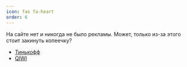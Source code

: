 ```yaml
---
icon: fas fa-heart
order: 6
---
```


На сайте нет и никогда не было рекламы. Может, только из-за этого стоит закинуть копеечку?

- [Тинькофф](https://www.tinkoff.ru/cf/1kle1S1qej4)
- [QIWI](https://qiwi.com/n/NEKONEKONYAN)
